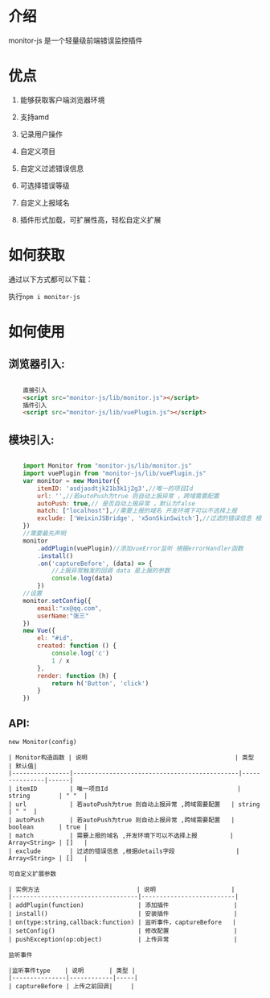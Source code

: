 # 介绍

monitor-js 是一个轻量级前端错误监控插件
# 优点

1. 能够获取客户端浏览器环境
    
2. 支持amd 

3. 记录用户操作

4. 自定义项目

5. 自定义过滤错误信息

6. 可选择错误等级

7. 自定义上报域名

8. 插件形式加载，可扩展性高，轻松自定义扩展

> 

# 如何获取

通过以下方式都可以下载：

执行`npm i monitor-js`

# 如何使用

## 浏览器引入:

```html

    直接引入
    <script src="monitor-js/lib/monitor.js"></script>
    插件引入
    <script src="monitor-js/lib/vuePlugin.js"></script>

```
## 模块引入:

```js

    import Monitor from "monitor-js/lib/monitor.js"
    import vuePlugin from "monitor-js/lib/vuePlugin.js"
    var monitor = new Monitor({
        itemID: 'asdjasdtjk21b3k1j2g3',//唯一的项目Id
        url: '',//若autoPush为true 则自动上报异常 ，跨域需要配置
        autoPush: true,// 是否自动上报异常 ，默认为false
        match: ["localhost"],//需要上报的域名 开发环境下可以不选择上报
        exclude: ['WeixinJSBridge', 'x5onSkinSwitch'],//过滤的错误信息 根据details字段
    })
    //需要最先声明
    monitor
        .addPlugin(vuePlugin)//添加vueError监听 根据errorHandler函数
        .install()
        .on('captureBefore', (data) => {
            //上报异常触发的回调 data 是上报的参数
            console.log(data)
        })
    //设置
    monitor.setConfig({
        email:"xx@qq.com",
        userName:"张三"
    })    
    new Vue({
        el: "#id",
        created: function () {
            console.log('c')
            1 / x
        },
        render: function (h) {
            return h('Button', 'click')
        }
    })
```
## API:
    new Monitor(config)

    | Monitor构造函数 | 说明                                         | 类型          | 默认值|
    |----------------|----------------------------------------------|---------------|------|
    | itemID         | 唯一项目Id                                    | string        | " "  |
    | url            | 若autoPush为true 则自动上报异常 ,跨域需要配置   | string        | " "  |
    | autoPush       | 若autoPush为true 则自动上报异常 ,跨域需要配置   | boolean       | true |
    | match          | 需要上报的域名 ,开发环境下可以不选择上报         | Array<String> | []   |
    | exclude        | 过滤的错误信息 ,根据details字段                 | Array<String> | []   |

    可自定义扩展参数

    | 实例方法                           | 说明                     |      
    |-----------------------------------|--------------------------|
    | addPlugin(function)               | 添加插件                  |     
    | install()                         | 安装插件                  |      
    | on(type:string,callback:function) | 监听事件，captureBefore   |  
    | setConfig()                       | 修改配置                  |   
    | pushException(op:object)          | 上传异常                  |   

    监听事件

    |监听事件type    | 说明       | 类型 | 
    |---------------|------------|-----|
    | captureBefore | 上传之前回调|     |   

